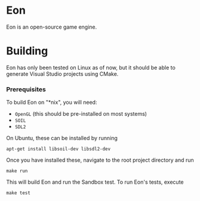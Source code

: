 # Eon

Eon is an open-source game engine.

# Building

Eon has only been tested on Linux as of now, but it should be able to generate Visual Studio projects using CMake.

### Prerequisites

To build Eon on "*nix", you will need:

* `OpenGL` (this should be pre-installed on most systems)
* `SOIL`
* `SDL2`

On Ubuntu, these can be installed by running

`apt-get install libsoil-dev libsdl2-dev`

Once you have installed these, navigate to the root project directory and run

`make run`

This will build Eon and run the Sandbox test. To run Eon's tests, execute

`make test`
